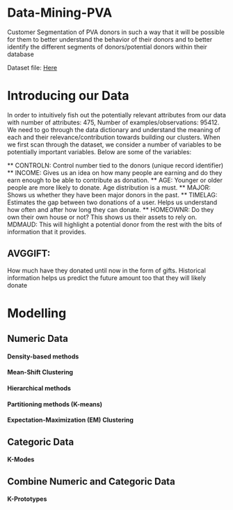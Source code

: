# Data-Mining-PVA

Customer Segmentation of PVA donors in such a way that it will be possible for them to better understand the behavior of their donors and to better identify the different segments of donors/potential donors within their database

Dataset file: <a href="https://www.kaggle.com/faridbliss/pvadonors">Here</a>

# Introducing our Data

In order to intuitively fish out the potentially relevant attributes from our data with
number of attributes: 475, Number of examples/observations: 95412. We need to go through the data dictionary and understand the meaning of each and their relevance/contribution towards building our clusters. When we first scan through the dataset, we consider a number of variables to be potentially important variables. Below are some of the variables:

** CONTROLN:
  Control number tied to the donors (unique record identifier)
** INCOME: 
  Gives us an idea on how many people are earning and do they earn enough to be able to contribute as donation.
** AGE: 
  Younger or older people are more likely to donate. Age distribution is a must.
** MAJOR: 
  Shows us whether they have been major donors in the past.
** TIMELAG:
  Estimates the gap between two donations of a user. Helps us understand how often and after how long they can donate.
** HOMEOWNR:
  Do they own their own house or not? This shows us their assets to rely on. MDMAUD​: This will highlight a potential donor from the rest with the bits of    information that it provides.
## AVGGIFT:
  How much have they donated until now in the form of gifts. Historical information helps us predict the future amount too that they will likely donate

# Modelling

## Numeric Data

#### Density-based methods
#### Mean-Shift Clustering
#### Hierarchical methods
#### Partitioning methods (K-means)
#### Expectation-Maximization (EM) Clustering

## Categoric Data
#### K-Modes

## Combine Numeric and Categoric Data
#### K-Prototypes
